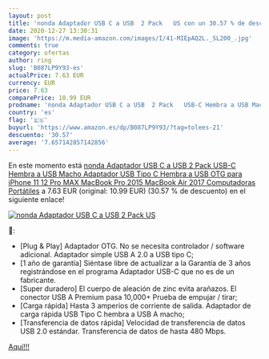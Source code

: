 ```yaml
---
layout: post
title: 'nonda Adaptador USB C a USB  2 Pack   US con un 30.57 % de descuento'
date: 2020-12-27 13:30:31
image: 'https://m.media-amazon.com/images/I/41-MIEpAQ2L._SL200_.jpg'
comments: true
category: ofertas
author: ring
slug: 'B087LP9Y93-es'
actualPrice: 7.63 EUR
currency: EUR
price: 7.63
comparePrice: 10.99 EUR
prodname: 'nonda Adaptador USB C a USB  2 Pack   USB-C Hembra a USB Macho  Adaptador USB Tipo C Hembra a USB OTG para iPhone 11 12 Pro MAX  MacBook Pro 2015  MacBook Air 2017  Computadoras Portátiles'
country: 'es'
flag: '🇪🇸'
buyurl: 'https://www.amazon.es/dp/B087LP9Y93/?tag=tolees-21'
descuento: '30.57'
average: '7.657142857142856'
---
```


En este momento está [nonda Adaptador USB C a USB  2 Pack   USB-C Hembra a USB Macho  Adaptador USB Tipo C Hembra a USB OTG para iPhone 11 12 Pro MAX  MacBook Pro 2015  MacBook Air 2017  Computadoras Portátiles](https://www.amazon.es/dp/B087LP9Y93/?tag=tolees-21) a 7.63 EUR (original: 10.99 EUR) (30.57 %  de descuento) en el siguiente enlace!

[![nonda Adaptador USB C a USB  2 Pack   US](https://m.media-amazon.com/images/I/41-MIEpAQ2L._SL200_.jpg)](https://www.amazon.es/dp/B087LP9Y93/?tag=tolees-21)

🔎:

- [Plug & Play] Adaptador OTG. No se necesita controlador / software adicional. Adaptador simple USB A 2.0 a USB tipo C;
- [1 año de garantía] Siéntase libre de actualizar a la Garantía de 3 años registrándose en el programa Adaptador USB-C que no es de un fabricante.
- [Super duradero] El cuerpo de aleación de zinc evita arañazos. El conector USB A Premium pasa 10,000+ Prueba de empujar / tirar;
- [Carga rápida] Hasta 3 amperios de corriente de salida. Adaptador de carga rápida USB Tipo C hembra a USB A macho;
- [Transferencia de datos rápida] Velocidad de transferencia de datos USB 2.0 estándar. Transferencia de datos de hasta 480 Mbps.

[Aquí!!!](https://www.amazon.es/dp/B087LP9Y93/?tag=tolees-21)
